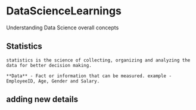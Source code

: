 # DataScienceLearnings
Understanding Data Science overall concepts 

## Statistics 
    statistics is the science of collecting, organizing and analyzing the data for better decision making.
    
    **Data** - Fact or information that can be measured. example - EmployeeID, Age, Gender and Salary.


## adding new details
